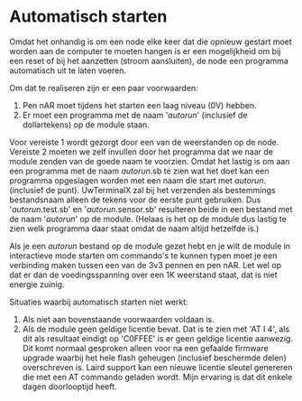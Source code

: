 # Automatisch starten
Omdat het onhandig is om een node elke keer dat die opnieuw gestart moet worden aan de computer te moeten hangen is er een mogelijkheid om bij een reset of bij het aanzetten (stroom aansluiten), de node een programma automatisch uit te laten voeren.

Om dat te realiseren zijn er een paar voorwaarden:
1. Pen nAR moet tijdens het starten een laag niveau (0V) hebben.
1. Er moet een programma met de naam '$autorun$' (inclusief de dollartekens) op de module staan.

Voor vereiste 1 wordt gezorgt door een van de weerstanden op de node. Vereiste 2 moeten we zelf invullen door het programma dat we naar de module zenden van de goede naam te voorzien.
Omdat het lastig is om aan een programma met de naam $autorun$.sb te zien wat het doet kan een programma opgeslagen worden met een naam die start met $autorun$. (inclusief de punt). UwTerminalX zal bij het verzenden als bestemmings bestandsnaam alleen de tekens voor de eerste punt gebruiken. Dus '$autorun$.test.sb' en '$autorun$.sensor.sb' resulteren beide in een bestand met de naam '$autorun$' op de module. (Helaas is het op de module dus lastig te zien welk programma daar staat omdat de naam altijd hetzelfde is.)

Als je een $autorun$ bestand op de module gezet hebt en je wilt de module in interactieve mode starten om commando's te kunnen typen moet je een verbinding maken tussen een van de 3v3 pennen en pen nAR. Let wel op dat er dan de voedingsspanning over een 1K weerstand staat, dat is niet energie zuinig.

Situaties waarbij automatisch starten niet werkt:
1. Als niet aan bovenstaande voorwaarden voldaan is.
1. Als de module geen geldige licentie bevat. Dat is te zien met 'AT I 4', als dit als resultaat eindigt op 'C0FFEE' is er geen geldige licentie aanwezig. Dit komt normaal gesproken alleen voor na een gefaalde firmware upgrade waarbij het hele flash geheugen (inclusief beschermde delen) overschreven is. Laird support kan een nieuwe licentie sleutel genereren die met een AT commando geladen wordt. Mijn ervaring is dat dit enkele dagen doorlooptijd heeft.
